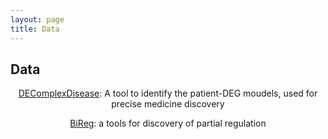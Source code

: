 ```yaml
---
layout: page
title: Data
---
```


## Data

<div style="text-align:center">
<a href="http://www.github.io/menggf/DEComplexDisease">DEComplexDisease</a>: A tool to identify the patient-DEG moudels, used for precise medicine discovery 

<a href="http://www.github.io/menggf/bireg">BiReg</a>: a tools for discovery of partial regulation
</div>
